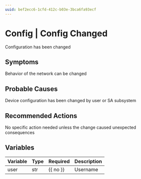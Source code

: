 ```yaml
---
uuid: bef2ecc6-1cfd-412c-b03e-3bca6fa93ecf
---
```

# Config | Config Changed

Configuration has been changed

## Symptoms

Behavior of the network can be changed

## Probable Causes

Device configuration has been changed by user or SA subsystem

## Recommended Actions

No specific action needed unless the change caused unexpected consequences

## Variables

Variable | Type | Required | Description
--- | --- | --- | ---
user | str | {{ no }} | Username
